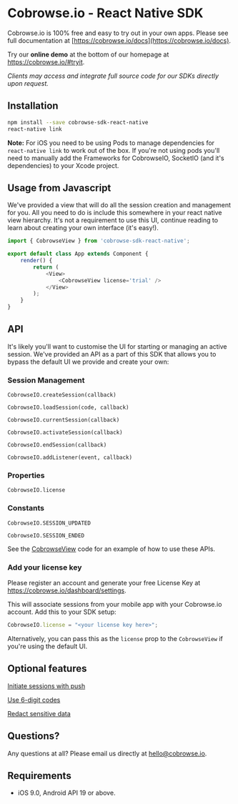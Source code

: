 # Cobrowse.io - React Native SDK

Cobrowse.io is 100% free and easy to try out in your own apps. Please see full documentation at [https://cobrowse.io/docs](https://cobrowse.io/docs).

Try our **online demo** at the bottom of our homepage at <https://cobrowse.io/#tryit>.

*Clients may access and integrate full source code for our SDKs directly upon request.*

## Installation

```bash
npm install --save cobrowse-sdk-react-native
react-native link
```

**Note:** For iOS you need to be using Pods to manage dependencies for `react-native link` to work out of the box. If you're not using pods you'll need to manually add the Frameworks for CobrowseIO, SocketIO (and it's dependencies) to your Xcode project.

## Usage from Javascript

We've provided a view that will do all the session creation and management for you. All you need to do is include this somewhere in your react native view hierarchy. It's not a requirement to use this UI, continue reading to learn about creating your own interface (it's easy!).

```javascript
import { CobrowseView } from 'cobrowse-sdk-react-native';

export default class App extends Component {
    render() {
        return (
            <View>
                <CobrowseView license='trial' />
            </View>
        );
    }
}
```

## API

It's likely you'll want to customise the UI for starting or managing an active session. We've provided an API as a part of this SDK that allows you to bypass the default UI we provide and create your own:

### Session Management

`CobrowseIO.createSession(callback)`

`CobrowseIO.loadSession(code, callback)`

`CobrowseIO.currentSession(callback)`

`CobrowseIO.activateSession(callback)`

`CobrowseIO.endSession(callback)`

`CobrowseIO.addListener(event, callback)`

### Properties

`CobrowseIO.license`

### Constants

`CobrowseIO.SESSION_UPDATED`

`CobrowseIO.SESSION_ENDED`


See the [CobrowseView](./js/CobrowseView.js) code for an example of how to use these APIs.


### Add your license key
Please register an account and generate your free License Key at <https://cobrowse.io/dashboard/settings>.

This will associate sessions from your mobile app with your Cobrowse.io account. Add this to your SDK setup:

```javascript
CobrowseIO.license = "<your license key here>";
```

Alternatively, you can pass this as the `license` prop to the `CobrowseView` if you're using the default UI.

## Optional features

[Initiate sessions with push](https://cobrowse.io/docs#initiate-with-push)

[Use 6-digit codes](https://cobrowse.io/docs#user-generated-codes)

[Redact sensitive data](https://cobrowse.io/docs#redact-sensitive-data)

## Questions?
Any questions at all? Please email us directly at [hello@cobrowse.io](mailto:hello@cobrowse.io).

## Requirements

* iOS 9.0, Android API 19 or above.
